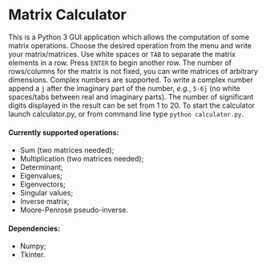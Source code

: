 # Matrix Calculator

This is a Python 3 GUI application which allows the computation of some matrix operations.
Choose the desired operation from the menu and write your matrix/matrices.
Use white spaces or `TAB` to separate the matrix elements in a row.
Press `ENTER` to begin another row.
The number of rows/columns for the matrix is not fixed, you can write matrices of arbitrary 
dimensions.
Complex numbers are supported. To write a complex number append a `j` after the imaginary part
of the number, *e.g.*, `5-6j` (no white spaces/tabs between real and imaginary parts).
The number of significant digits displayed in the result can be set from 1 to 20.
To start the calculator launch calculator.py, or from command line type `python calculator.py`.

#### Currently supported operations:
- Sum (two matrices needed);
- Multiplication (two matrices needed);
- Determinant;
- Eigenvalues;
- Eigenvectors;
- Singular values;
- Inverse matrix;
- Moore-Penrose pseudo-inverse.

#### Dependencies:
- Numpy;
- Tkinter.
